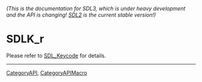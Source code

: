 ###### (This is the documentation for SDL3, which is under heavy development and the API is changing! [SDL2](https://wiki.libsdl.org/SDL2/) is the current stable version!)
# SDLK_r

Please refer to [SDL_Keycode](SDL_Keycode) for details.

----
[CategoryAPI](CategoryAPI), [CategoryAPIMacro](CategoryAPIMacro)

